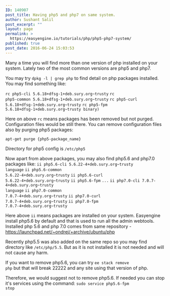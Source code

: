 ```yaml
---
ID: 140907
post_title: Having php5 and php7 on same system.
author: Sushant Salil
post_excerpt: ""
layout: page
permalink: >
  https://easyengine.io/tutorials/php/php5-php7-system/
published: true
post_date: 2016-06-24 15:03:53
---
```

Many a time you will find more than one version of php installed on your system. Lately two of the most common versions are php5 and php7.

You may try <code>dpkg -l | grep php</code> to find detail on php packages installed.
You may find something like:

<code>rc php5-cli 5.6.18+dfsg-1+deb.sury.org~trusty</code>
<code>rc php5-common 5.6.18+dfsg-1+deb.sury.org~trusty</code>
<code>rc php5-curl 5.6.18+dfsg-1+deb.sury.org~trusty</code>
<code>rc php5-fpm 5.6.18+dfsg-1+deb.sury.org~trusty binary)</code>

Here on above <code>rc</code> means packages has been removed but not purged. Configuration files would be still there. You can remove configuration files also by purging php5 packages:

<code>apt-get purge {php5-package_name}</code>

Directory for php5 config is <code>/etc/php5</code>

Now apart from above packages, you may also find php5.6 and php7.0 packages like:
<code>ii php5.6-cli 5.6.22-4+deb.sury.org~trusty language</code>
<code>ii php5.6-common 5.6.22-4+deb.sury.org~trusty</code>
<code>ii php5.6-curl 5.6.22-4+deb.sury.org~trusty</code>
<code>ii php5.6-fpm</code>
<code>...</code>
<code>ii php7.0-cli 7.0.7-4+deb.sury.org~trusty language</code>
<code>ii php7.0-common 7.0.7-4+deb.sury.org~trusty</code>
<code>ii php7.0-curl 7.0.7-4+deb.sury.org~trusty</code>
<code>ii php7.0-fpm 7.0.7-4+deb.sury.org~trusty</code>

Here above <code>ii</code> means packages are installed on your system. Easyengine install php5.6 by default and that is used to run all the admin webtools. Installed php 5.6 and php 7.0 comes from same repository - <a href="https://launchpad.net/~ondrej/+archive/ubuntu/php" target="_blank">https://launchpad.net/~ondrej/+archive/ubuntu/php</a>

Recently php5.5 was also added on the same repo so you may find directory like <code>/etc/php/5.5</code>. But as it is not installed it is not needed and will not cause any harm.

If you want to remove php5.6, you can try <code>ee stack remove php</code> but that will break 22222 and any site using that version of php.

Therefore, we would suggest not to remove php5.6. If needed you can stop it's services using the command: <code>sudo service php5.6-fpm stop</code>